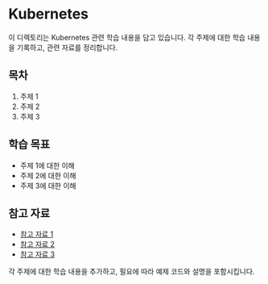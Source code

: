 # Kubernetes

이 디렉토리는 Kubernetes 관련 학습 내용을 담고 있습니다. 각 주제에 대한 학습 내용을 기록하고, 관련 자료를 정리합니다.

## 목차

1. 주제 1
2. 주제 2
3. 주제 3

## 학습 목표

- 주제 1에 대한 이해
- 주제 2에 대한 이해
- 주제 3에 대한 이해

## 참고 자료
- [참고 자료 1](#)
- [참고 자료 2](#)
- [참고 자료 3](#)

각 주제에 대한 학습 내용을 추가하고, 필요에 따라 예제 코드와 설명을 포함시킵니다.
